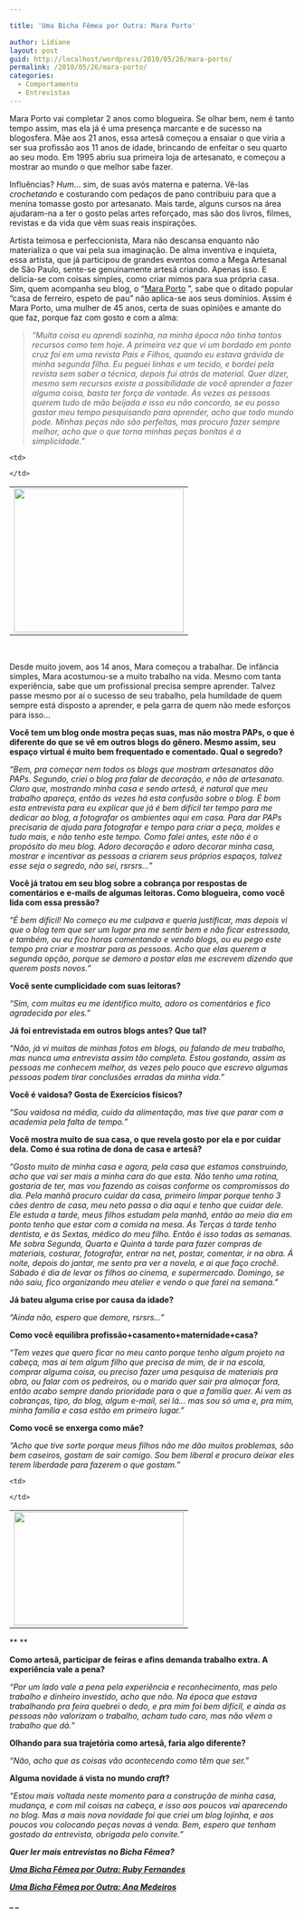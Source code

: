 ```yaml
---

title: 'Uma Bicha Fêmea por Outra: Mara Porto'

author: Lidiane
layout: post
guid: http://localhost/wordpress/2010/05/26/mara-porto/
permalink: /2010/05/26/mara-porto/
categories:
  - Comportamento
  - Entrevistas
---
```

Mara Porto vai completar 2 anos como blogueira. Se olhar bem, nem é tanto tempo assim, mas ela já é uma presença marcante e de sucesso na blogosfera. Mãe aos 21 anos, essa artesã começou a ensaiar o que viria a ser sua profissão aos 11 anos de idade, brincando de enfeitar o seu quarto ao seu modo. Em 1995 abriu sua primeira loja de artesanato, e começou a mostrar ao mundo o que melhor sabe fazer.

Influências? _Hum_… sim, de suas avós materna e paterna. Vê-las _crochetando_ e costurando com pedaços de pano contribuiu para que a menina tomasse gosto por artesanato. Mais tarde, alguns cursos na área ajudaram-na a ter o gosto pelas artes reforçado, mas são dos livros, filmes, revistas e da vida que vêm suas reais inspirações.

<!--more-->

Artista teimosa e perfeccionista, Mara não descansa enquanto não materializa o que vai pela sua imaginação. De alma inventiva e inquieta, essa artista, que já participou de grandes eventos como a Mega Artesanal de São Paulo, sente-se genuinamente artesã criando. Apenas isso. E delicia-se com coisas simples, como criar mimos para sua própria casa. Sim, quem acompanha seu blog, o “[Mara Porto](http://maraporto.blogspot.com/) ”, sabe que o ditado popular “casa de ferreiro, espeto de pau” não aplica-se aos seus domínios. Assim é Mara Porto, uma mulher de 45 anos, certa de suas opiniões e amante do que faz, porque faz com gosto e com a alma:

> _“Muita coisa eu aprendi sozinha, na minha época não tinha tantos recursos como tem hoje. A primeira vez que vi um bordado em ponto cruz foi em uma revista Pais e Filhos, quando eu estava grávida de minha segunda filha. Eu peguei linhas e um tecido, e bordei pela revista sem saber a técnica, depois fui atrás de material. Quer dizer, mesmo sem recursos existe a possibilidade de você aprender a fazer alguma coisa, basta ter força de vontade. Ás vezes as pessoas querem tudo de mão beijada e isso eu não concordo, se eu posso gastar meu tempo pesquisando para aprender, acho que todo mundo pode. Minhas peças não são perfeitas, mas procuro fazer sempre melhor, acho que o que torna minhas peças bonitas é a simplicidade.”_

<table align="center">
  <tr>
    <td>
      <a href="http://www.trololodemulher.com.br/blog/wp-content/uploads/2010/05/Mara-Porto.jpg"><img class="alignnone size-medium wp-image-4672" title="Mara Porto" src="http://www.trololodemulher.com.br/blog/wp-content/uploads/2010/05/Mara-Porto-300x254.jpg" alt="" width="300" height="254" /></a>
    </td>
    
    <td>
       
    </td>
  </tr>
</table>

 

Desde muito jovem, aos 14 anos, Mara começou a trabalhar. De infância simples, Mara acostumou-se a muito trabalho na vida. Mesmo com tanta experiência, sabe que um profissional precisa sempre aprender. Talvez passe mesmo por aí o sucesso de seu trabalho, pela humildade de quem sempre está disposto a aprender, e pela garra de quem não mede esforços para isso…

**Você tem um blog onde mostra peças suas, mas não mostra PAPs, o que é diferente do que se vê em outros blogs do gênero. Mesmo assim, seu espaço virtual é muito bem frequentado e comentado. Qual o segredo?**

_“Bem, pra começar nem todos os blogs que mostram artesanatos dão PAPs. Segundo, criei o blog pra falar de decoração, e não de artesanato. Claro que, mostrando minha casa e sendo artesã, é natural que meu trabalho apareça, então ás vezes há esta confusão sobre o blog. É bom esta entrevista para eu explicar que já é bem difícil ter tempo para me dedicar ao blog, a fotografar os ambientes aqui em casa. Para dar PAPs precisaria de ajuda para fotografar e tempo para criar a peça, moldes e tudo mais, e não tenho este tempo. Como falei antes, este não é o propósito do meu blog. Adoro decoração e adoro decorar minha casa, mostrar e incentivar as pessoas a criarem seus próprios espaços, talvez esse seja o segredo, não sei, rsrsrs…”_

**Você já tratou em seu blog sobre a cobrança por respostas de comentários e e-mails de algumas leitoras. Como blogueira, como você lida com essa pressão?**

_“É bem difícil! No começo eu me culpava e queria justificar, mas depois vi que o blog tem que ser um lugar pra me sentir bem e não ficar estressada, e também, ou eu fico horas comentando e vendo blogs, ou eu pego este tempo pra criar e mostrar para as pessoas. Acho que elas querem a segunda opção, porque se demoro a postar elas me escrevem dizendo que querem posts novos.”_

**Você sente cumplicidade com suas leitoras?**

_“Sim, com muitas eu me identifico muito, adoro os comentários e fico agradecida por eles.”_

**Já foi entrevistada em outros blogs antes? Que tal?**

_“Não, já vi muitas de minhas fotos em blogs, ou falando de meu trabalho, mas nunca uma entrevista assim tão completa. Estou gostando, assim as pessoas me conhecem melhor, ás vezes pelo pouco que escrevo algumas pessoas podem tirar conclusões erradas da minha vida.”_

**Você é vaidosa? Gosta de Exercícios físicos?**

_“Sou vaidosa na média, cuido da alimentação, mas tive que parar com a academia pela falta de tempo.”_

**Você mostra muito de sua casa, o que revela gosto por ela e por cuidar dela. Como é sua rotina de dona de casa e artesã?**

_“Gosto muito de minha casa e agora, pela casa que estamos construindo, acho que vai ser mais a minha cara do que esta. Não tenho uma rotina, gostaria de ter, mas vou fazendo as coisas conforme os compromissos do dia. Pela manhã procuro cuidar da casa, primeiro limpar porque tenho 3 cães dentro de casa, meu neto passa o dia aqui e tenho que cuidar dele. Ele estuda a tarde, meus filhos estudam pela manhã, então ao meio dia em ponto tenho que estar com a comida na mesa. Ás Terças á tarde tenho dentista, e ás Sextas, médico do meu filho. Então é isso todas as semanas. Me sobra Segunda, Quarta e Quinta á tarde para fazer compras de materiais, costurar, fotografar, entrar na net, postar, comentar, ir na obra. Á noite, depois do jantar, me sento pra ver a novela, e ai que faço crochê. Sábado é dia de levar os filhos ao cinema, e supermercado. Domingo, se não saiu, fico organizando meu atelier e vendo o que farei na semana.”_

**Já bateu alguma crise por causa da idade?**

_“Ainda não, espero que demore, rsrsrs…”_

**Como você equilibra profissão+casamento+maternidade+casa?**

_“Tem vezes que quero ficar no meu canto porque tenho algum projeto na cabeça, mas ai tem algum filho que precisa de mim, de ir na escola, comprar alguma coisa, ou preciso fazer uma pesquisa de materiais pra obra, ou falar com os pedreiros, ou o marido quer sair pra almoçar fora, então acabo sempre dando prioridade para o que a família quer. Ai vem as cobranças, tipo, do blog, algum e-mail, sei lá… mas sou só uma e, pra mim, minha família e casa estão em primeiro lugar.”_

**Como você se enxerga como mãe?**

_“Acho que tive sorte porque meus filhos não me dão muitos problemas, são bem caseiros, gostam de sair comigo. Sou bem liberal e procuro deixar eles terem liberdade para fazerem o que gostam.”_

<table align="center">
  <tr>
    <td>
      <a href="http://www.trololodemulher.com.br/blog/wp-content/uploads/2010/05/Mara-Porto-Feira-Artesanato.jpg"><img class="alignnone size-medium wp-image-4675" title="Mara Porto - Feira Artesanato" src="http://www.trololodemulher.com.br/blog/wp-content/uploads/2010/05/Mara-Porto-Feira-Artesanato-300x200.jpg" alt="" width="300" height="200" /></a>
    </td>
    
    <td>
       
    </td>
  </tr>
</table>

** **

**Como artesã, participar de feiras e afins demanda trabalho extra. A experiência vale a pena?**

_“Por um lado vale a pena pela experiência e reconhecimento, mas pelo trabalho e dinheiro investido, acho que não. Na época que estava trabalhando pra feira quebrei o dedo, e pra mim foi bem difícil, e ainda as pessoas não valorizam o trabalho, acham tudo caro, mas não vêem o trabalho que dá.”_

**Olhando para sua trajetória como artesã, faria algo diferente?**

_“Não, acho que as coisas vão acontecendo como têm que ser.”_

**Alguma novidade á vista no mundo _craft_?**

_“Estou mais voltada neste momento para a construção de minha casa, mudança, e com mil coisas na cabeça, e isso aos poucos vai aparecendo no blog. Mas a mais nova novidade foi que criei um blog lojinha, e aos poucos vou colocando peças novas á venda. Bem, espero que tenham gostado da entrevista, obrigada pelo convite.”_

_**Quer ler mais entrevistas no Bicha Fêmea?**_

**_[Uma Bicha Fêmea por Outra: Ruby Fernandes](http://www.trololodemulher.com.br/2010/04/28/uma-bicha-femea-por-outra-ruby-fernandes/)_**

**_[Uma Bicha Fêmea por Outra: Ana Medeiros](http://www.trololodemulher.com.br/2010/03/24/uma-bicha-femea-por-outra-ana-medeiros/)_**

**_ _**